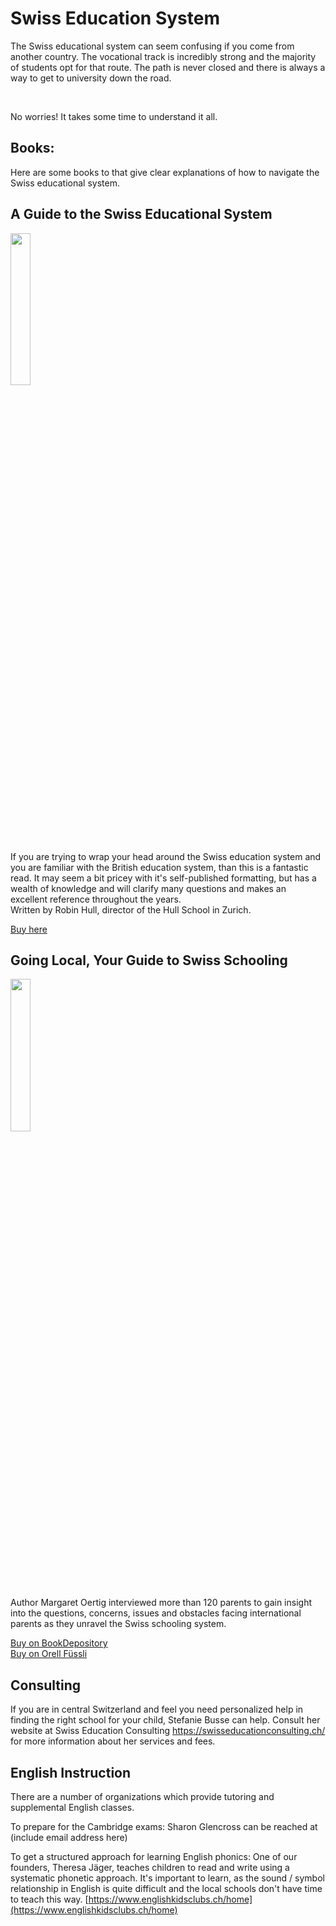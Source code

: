 # Swiss Education System
The Swiss educational system can seem confusing if you come from another country.  The vocational track is incredibly strong and the majority of students opt for that route.  The path is never closed and there is always a way to get to university down the road. 


<object data="/assets/Swiss education system.pdf" type="application/pdf" width="100%" height="500"><a href="/assets/Swiss education system.pdf"></a></object><br>

No worries!  It takes some time to understand it all. 

## Books: 
Here are some books to that give clear explanations of how to navigate the Swiss educational system. 

## A Guide to the Swiss Educational System

<img width="25%" src="https://i.imgur.com/i7EWgnh.jpg" />

If you are trying to wrap your head around the Swiss education system and you are familiar with the British education system, than this is a fantastic read.  It may seem a bit pricey with it's self-published formatting, but has a wealth of knowledge and will clarify many questions and makes an excellent reference throughout the years.  
Written by Robin Hull, director of the Hull School in Zurich. 
 

<a href="https://guideto.ch/" rel="nofollow"> Buy here
</a>  

## Going Local, Your Guide to Swiss Schooling

<img width="25%" src="https://i.imgur.com/l1QGlSC.png" />

Author Margaret Oertig interviewed more than 120 parents to gain insight into the questions, concerns, issues and obstacles facing international parents as they unravel the Swiss schooling system.  
 

<a href="https://www.bookdepository.com/Going-Local-Margaret-Oertig/9783905252255?ref=grid-view&qid=1662552643915&sr=1-1" rel="nofollow"> Buy on BookDepository</a>  
<a href="https://www.orellfuessli.ch/shop/home/artikeldetails/A1019220571" rel="nofollow">Buy on Orell Füssli</a>

## Consulting
If you are in central Switzerland and feel you need personalized help in finding the right school for your child, Stefanie Busse can help.  Consult her website at Swiss Education Consulting https://swisseducationconsulting.ch/ for more information about her services and fees. 

## English Instruction
There are a number of organizations which provide tutoring and supplemental English classes.

To prepare for the Cambridge exams:
	Sharon Glencross can be reached at (include email address here)

To get a structured approach for learning English phonics:
	One of our founders, Theresa Jäger, teaches children to read and write using a systematic phonetic approach.  It's important to learn, as the sound / symbol relationship in English is quite difficult and the local schools don't have time to teach this way.  [https://www.englishkidsclubs.ch/home](https://www.englishkidsclubs.ch/home)





<!--stackedit_data:
eyJoaXN0b3J5IjpbMjEwNDYyOTQxOSw4ODk3MTc4ODMsMTgxNz
IyMjgwNCwzOTk1ODQ1OTUsNjUyNzgwMzYxLDUxNTc2MjQzLC0y
MDAwMTc3Mjc5LDE3Nzk1MDM2NDksLTEwNTUxMjYwNCwtMTkwOD
c4OTY0OSwtMTE4MTEwNzE1MywxMDI1MzQ1NTY0LDE0NTU5OTIz
NzQsLTE5NTYwODIxOThdfQ==
-->